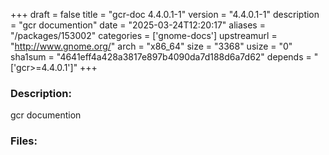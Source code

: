 +++
draft = false
title = "gcr-doc 4.4.0.1-1"
version = "4.4.0.1-1"
description = "gcr documention"
date = "2025-03-24T12:20:17"
aliases = "/packages/153002"
categories = ['gnome-docs']
upstreamurl = "http://www.gnome.org/"
arch = "x86_64"
size = "3368"
usize = "0"
sha1sum = "4641eff4a428a3817e897b4090da7d188d6a7d62"
depends = "['gcr>=4.4.0.1']"
+++
### Description: 
gcr documention

### Files: 

